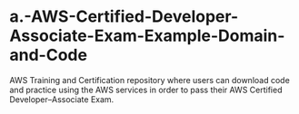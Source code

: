 # a.-AWS-Certified-Developer-Associate-Exam-Example-Domain-and-Code
AWS Training and Certification repository where users can download code and practice using the AWS services in order to pass their AWS Certified Developer–Associate Exam. 
